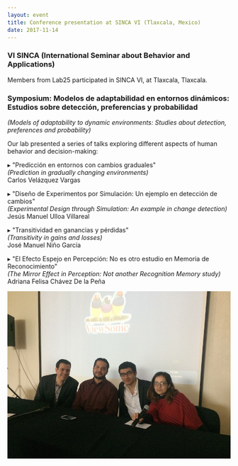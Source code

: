 ```yaml
---
layout: event
title: Conference presentation at SINCA VI (Tlaxcala, Mexico)
date: 2017-11-14
---
```


### VI SINCA (International Seminar about Behavior and Applications)

Members from Lab25 participated in SINCA VI, at Tlaxcala, Tlaxcala. 

### Symposium: Modelos de adaptabilidad en entornos dinámicos: Estudios sobre detección, preferencias y probabilidad

*(Models of adaptability to dynamic environments: Studies about detection, preferences and probability)*

Our lab presented a series of talks exploring different aspects of human behavior and decision-making:

▸ "Predicción en entornos con cambios graduales"  
   *(Prediction in gradually changing environments)*  
   Carlos Velázquez Vargas

▸ "Diseño de Experimentos por Simulación: Un ejemplo en detección de cambios"  
   *(Experimental Design through Simulation: An example in change detection)*  
   Jesús Manuel Ulloa Villareal

▸ "Transitividad en ganancias y pérdidas"  
   *(Transitivity in gains and losses)*  
   José Manuel Niño García

▸ "El Efecto Espejo en Percepción: No es otro estudio en Memoria de Reconocimiento"  
   *(The Mirror Effect in Perception: Not another Recognition Memory study)*  
   Adriana Felisa Chávez De la Peña

<div style="text-align: center">
    <img src="/photos/IMG_8597.JPG" alt="Lab25 at SINCA VI">
</div>
